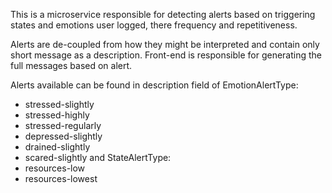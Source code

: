 This is a microservice responsible for detecting alerts based on triggering states and emotions 
user logged, there frequency and repetitiveness.

Alerts are de-coupled from how they might be interpreted and contain only short message 
as a description. Front-end is responsible for generating the full messages based on alert.

Alerts available can be found in description field of EmotionAlertType:
- stressed-slightly
- stressed-highly
- stressed-regularly
- depressed-slightly
- drained-slightly
- scared-slightly
and StateAlertType: 
- resources-low
- resources-lowest